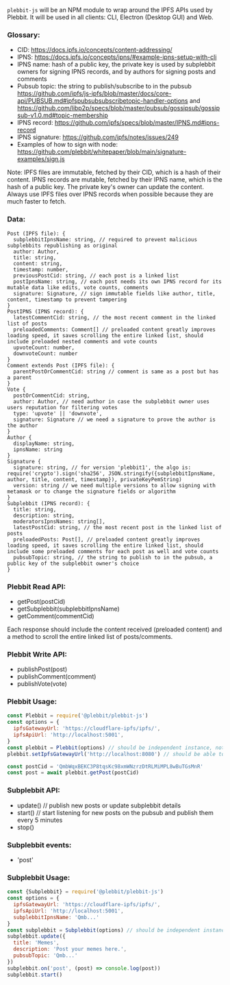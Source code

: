 `plebbit-js` will be an NPM module to wrap around the IPFS APIs used by Plebbit. It will be used in all clients: CLI, Electron (Desktop GUI) and Web.

### Glossary:

- CID: https://docs.ipfs.io/concepts/content-addressing/
- IPNS: https://docs.ipfs.io/concepts/ipns/#example-ipns-setup-with-cli
- IPNS name: hash of a public key, the private key is used by subplebbit owners for signing IPNS records, and by authors for signing posts and comments
- Pubsub topic: the string to publish/subscribe to in the pubsub https://github.com/ipfs/js-ipfs/blob/master/docs/core-api/PUBSUB.md#ipfspubsubsubscribetopic-handler-options and https://github.com/libp2p/specs/blob/master/pubsub/gossipsub/gossipsub-v1.0.md#topic-membership
- IPNS record: https://github.com/ipfs/specs/blob/master/IPNS.md#ipns-record
- IPNS signature: https://github.com/ipfs/notes/issues/249
- Examples of how to sign with node: https://github.com/plebbit/whitepaper/blob/main/signature-examples/sign.js

Note: IPFS files are immutable, fetched by their CID, which is a hash of their content. IPNS records are mutable, fetched by their IPNS name, which is the hash of a public key. The private key's owner can update the content. Always use IPFS files over IPNS records when possible because they are much faster to fetch.

### Data:

```
Post (IPFS file): {
  subplebbitIpnsName: string, // required to prevent malicious subplebbits republishing as original
  author: Author,
  title: string,
  content: string,
  timestamp: number,
  previousPostCid: string, // each post is a linked list
  postIpnsName: string, // each post needs its own IPNS record for its mutable data like edits, vote counts, comments
  signature: Signature, // sign immutable fields like author, title, content, timestamp to prevent tampering
}
PostIPNS (IPNS record): {
  latestCommentCid: string, // the most recent comment in the linked list of posts
  preloadedComments: Comment[] // preloaded content greatly improves loading speed, it saves scrolling the entire linked list, should include preloaded nested comments and vote counts
  upvoteCount: number,
  downvoteCount: number
}
Comment extends Post (IPFS file): {
  parentPostOrCommentCid: string // comment is same as a post but has a parent
}
Vote {
  postOrCommentCid: string,
  author: Author, // need author in case the subplebbit owner uses users reputation for filtering votes
  type: 'upvote' || 'downvote',
  signature: Signature // we need a signature to prove the author is the author
}
Author {
  displayName: string,
  ipnsName: string
}
Signature {
  signature: string, // for version 'plebbit1', the algo is: require('crypto').sign('sha256', JSON.stringify({subplebbitIpnsName, author, title, content, timestamp}), privateKeyPemString)
  version: string // we need multiple versions to allow signing with metamask or to change the signature fields or algorithm
}
Subplebbit (IPNS record): {
  title: string,
  description: string,
  moderatorsIpnsNames: string[],
  latestPostCid: string, // the most recent post in the linked list of posts
  preloadedPosts: Post[], // preloaded content greatly improves loading speed, it saves scrolling the entire linked list, should include some preloaded comments for each post as well and vote counts
  pubsubTopic: string, // the string to publish to in the pubsub, a public key of the subplebbit owner's choice
}
```

### Plebbit Read API:

- getPost(postCid)
- getSubplebbit(subplebbitIpnsName)
- getComment(commentCid)

Each response should include the content received (preloaded content) and a method to scroll the entire linked list of posts/comments.

### Plebbit Write API:

- publishPost(post)
- publishComment(comment)
- publishVote(vote)

### Plebbit Usage:

```javascript
const Plebbit = require('@plebbit/plebbit-js')
const options = {
  ipfsGatewayUrl: 'https://cloudflare-ipfs/ipfs/',
  ipfsApiUrl: 'http://localhost:5001',
}
const plebbit = Plebbit(options) // should be independent instance, not singleton
plebbit.setIpfsGatewayUrl('http://localhost:8080') // should be able to change options after instanciation

const postCid = 'QmbWqxBEKC3P8tqsKc98xmWNzrzDtRLMiMPL8wBuTGsMnR'
const post = await plebbit.getPost(postCid)
```

### Subplebbit API:

- update() // publish new posts or update subplebbit details
- start() // start listening for new posts on the pubsub and publish them every 5 minutes
- stop()

### Subplebbit events:

- 'post'

### Subplebbit Usage:

```javascript
const {Subplebbit} = require('@plebbit/plebbit-js')
const options = {
  ipfsGatewayUrl: 'https://cloudflare-ipfs/ipfs/',
  ipfsApiUrl: 'http://localhost:5001',
  subplebbitIpnsName: 'Qmb...'
}
const subplebbit = Subplebbit(options) // should be independent instance, not singleton
subplebbit.update({
  title: 'Memes',
  description: 'Post your memes here.',
  pubsubTopic: 'Qmb...'
})
subplebbit.on('post', (post) => console.log(post))
subplebbit.start()
```
